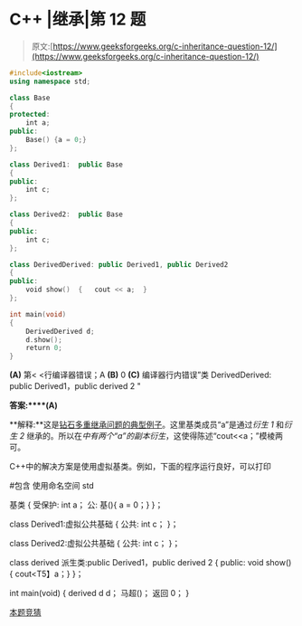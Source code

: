 # C++ |继承|第 12 题

> 原文:[https://www.geeksforgeeks.org/c-inheritance-question-12/](https://www.geeksforgeeks.org/c-inheritance-question-12/)

```cpp
#include<iostream>
using namespace std;

class Base
{
protected:
    int a;
public:
    Base() {a = 0;}
};

class Derived1:  public Base
{
public:
    int c;
};

class Derived2:  public Base
{
public:
    int c;
};

class DerivedDerived: public Derived1, public Derived2
{
public:
    void show()  {   cout << a;  }
};

int main(void)
{
    DerivedDerived d;
    d.show();
    return 0;
}
```

**(A)** 第< <行编译器错误；A
**(B)** 0
**(C)** 编译器行内错误”类 DerivedDerived: public Derived1，public derived 2 "

**答案:****(A)**

**解释:**这是[钻石多重继承问题的典型例子](https://www.geeksforgeeks.org/multiple-inheritance-in-c/)。这里基类成员“a”是通过*衍生 1* 和*衍生 2* 继承的。所以在*中有两个“a”的副本衍生*，这使得陈述“cout<<a；”模棱两可。

C++中的解决方案是使用虚拟基类。例如，下面的程序运行良好，可以打印

#包含 <iostream>使用命名空间 std</iostream>

基类
{
受保护:
int a；
公:
基(){ a = 0；}
}；

class Derived1:虚拟公共基础
{
公共:
int c；
}；

class Derived2:虚拟公共基础
{
公共:
int c；
}；

class derived 派生类:public Derived1，public derived 2
{
public:
void show(){ cout<T5】a；}
}；

int main(void)
{
derived d d；
马超()；
返回 0；
}

[本题竞猜](https://www.geeksforgeeks.org/quiz-corner-gq/)